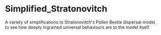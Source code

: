 # Simplified_Stratonovitch
A variety of simplifications to Stratonovitch's Pollen Beetle dispersal model, to see how deeply ingrained universal behaviours are to the model itself.
